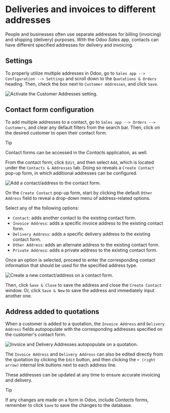 # Deliveries and invoices to different addresses

People and businesses often use separate addresses for billing
(invoicing) and shipping (delivery) purposes. With the Odoo *Sales* app,
contacts can have different specified addresses for delivery and
invoicing.

## Settings

To properly utilize multiple addresses in Odoo, go to `Sales app -->
Configuration
--> Settings` and scroll down to the `Quotations & Orders` heading.
Then, check the box next to `Customer Addresses`, and click `Save`.

![Activate the Customer Addresses
setting.](different_addresses/customer-addresses-setting.png)

## Contact form configuration

To add multiple addresses to a contact, go to `Sales app --> Orders -->
Customers`, and clear any default filters from the search bar. Then,
click on the desired customer to open their contact form.

<div class="tip">

<div class="title">

Tip

</div>

Contact forms can be accessed in the *Contacts* application, as well.

</div>

From the contact form, click `Edit`, and then select `Add`, which is
located under the `Contacts & Addresses` tab. Doing so reveals a `Create
Contact` pop-up form, in which additional addresses can be configured.

![Add a contact/address to the contact
form.](different_addresses/contact-form-add-address.png)

On the `Create Contact` pop-up form, start by clicking the default
`Other
Address` field to reveal a drop-down menu of address-related options.

Select any of the following options:

  - `Contact`: adds another contact to the existing contact form.
  - `Invoice Address`: adds a specific invoice address to the existing
    contact form.
  - `Delivery Address`: adds a specific delivery address to the existing
    contact form.
  - `Other Address`: adds an alternate address to the existing contact
    form.
  - `Private Address`: adds a private address to the existing contact
    form.

Once an option is selected, proceed to enter the corresponding contact
information that should be used for the specified address type.

![Create a new contact/address on a contact
form.](different_addresses/create-contact-window.png)

Then, click `Save & Close` to save the address and close the `Create
Contact` window. Or, click `Save & New` to save the address and
immediately input another one.

## Address added to quotations

When a customer is added to a quotation, the `Invoice Address` and
`Delivery
Address` fields autopopulate with the corresponding addresses specified
on the customer's contact form.

![Invoice and Delivery Addresses autopopulate on a
quotation.](different_addresses/quotation-address-autopopulate.png)

The `Invoice Address` and `Delivery Address` can also be edited directly
from the quotation by clicking the `Edit` button, and then clicking the
`➡️ (right
arrow)` internal link buttons next to each address line.

These addresses can be updated at any time to ensure accurate invoicing
and delivery.

<div class="tip">

<div class="title">

Tip

</div>

If any changes are made on a form in Odoo, include *Contacts* forms,
remember to click `Save` to save the changes to the database.

</div>

